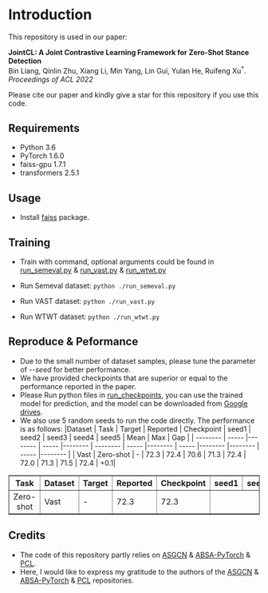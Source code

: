 # Introduction
This repository is used in our paper:  
  
<!-- [**Jointly Learning Aspect-Focused and Inter-Aspect Relations with Graph Convolutional Networks for Aspect Sentiment Analysis**](https://www.aclweb.org/anthology/2020.coling-main.13/) -->
**JointCL: A Joint Contrastive Learning Framework for Zero-Shot Stance Detection**
<br>
Bin Liang, Qinlin Zhu, Xiang Li, Min Yang, Lin Gui, Yulan He, Ruifeng Xu<sup>\*</sup>. *Proceedings of ACL 2022*

Please cite our paper and kindly give a star for this repository if you use this code.

## Requirements

* Python 3.6
* PyTorch 1.6.0
* faiss-gpu 1.7.1
* transformers 2.5.1


## Usage

* Install [faiss](https://github.com/facebookresearch/faiss) package.

## Training
* Train with command, optional arguments could be found in [run_semeval.py](/run_semeval.py) \& [run_vast.py](/run_vast.py) \& [run_wtwt.py](/run_wtwt.py)


* Run Semeval dataset: ```python ./run_semeval.py```

* Run VAST dataset: ```python ./run_vast.py```

* Run WTWT dataset: ```python ./run_wtwt.py```

## Reproduce & Peformance

* Due to the small number of dataset samples, please tune the parameter of *--seed* for better performance.
* We have provided checkpoints that are superior or equal to the performance reported in the paper. 
* Please Run python files in [run_checkpoints](/run_checkpoints), you can use the trained model for prediction, and the model can be downloaded from [Google drives](https://drive.google.com/drive/folders/1W-UIVfHVgsLycTZdEIb4gNhGKCBW2wKo?usp=sharing).
* We also use 5 random seeds to run the code directly. The performance is as follows:
    |Dataset | Task | Target | Reported | Checkpoint | seed1 | seed2 | seed3 | seed4 | seed5 | Mean | Max | Gap |
    | --------   | -----   |--------   | -----   |--------   | --------   | -----   |--------   | -----   |--------   |--------   | -----   |--------   |
    | Vast | Zero-shot | - | 72.3 |  72.4 | 70.6 | 71.3 | 72.4 | 72.0 | 71.3 | 71.5 | 72.4 | +0.1|
    

<table border="1" width="500px" cellspacing="10">
	<tr>
		<th align="center">Task</th>
		<th align="center">Dataset</th>
		<th align="center">Target</th>
		<th align="center">Reported</th>
		<th align="center">Checkpoint</th>
		<th align="center">seed1</th>
		<th align="center">seed2</th>
		<th align="center">seed3</th>
		<th align="center">seed4</th>
		<th align="center">seed5</th>
		<th align="center">Mean</th>
		<th align="center">Max</th>
		<th align="center">Gap</th>
	</tr>
	<tr>
		<td rowspan="2" align="center">Zero-shot</td>
		<td>Vast</td><td> - </td><td>72.3</td><td>72.3</td>
	</tr>

</table>


<!-- ## Citation

The BibTex of the citation is as follow:

```bibtex
@inproceedings{liang-etal-2020-jointly,
    title = "Jointly Learning Aspect-Focused and Inter-Aspect Relations with Graph Convolutional Networks for Aspect Sentiment Analysis",
    author = "Liang, Bin  and
      Yin, Rongdi  and
      Gui, Lin  and
      Du, Jiachen  and
      Xu, Ruifeng",
    booktitle = "Proceedings of the 28th International Conference on Computational Linguistics",
    month = dec,
    year = "2020",
    address = "Barcelona, Spain (Online)",
    publisher = "International Committee on Computational Linguistics",
    url = "https://www.aclweb.org/anthology/2020.coling-main.13",
    pages = "150--161",
    abstract = "In this paper, we explore a novel solution of constructing a heterogeneous graph for each instance by leveraging aspect-focused and inter-aspect contextual dependencies for the specific aspect and propose an Interactive Graph Convolutional Networks (InterGCN) model for aspect sentiment analysis. Specifically, an ordinary dependency graph is first constructed for each sentence over the dependency tree. Then we refine the graph by considering the syntactical dependencies between contextual words and aspect-specific words to derive the aspect-focused graph. Subsequently, the aspect-focused graph and the corresponding embedding matrix are fed into the aspect-focused GCN to capture the key aspect and contextual words. Besides, to interactively extract the inter-aspect relations for the specific aspect, an inter-aspect GCN is adopted to model the representations learned by aspect-focused GCN based on the inter-aspect graph which is constructed by the relative dependencies between the aspect words and other aspects. Hence, the model can be aware of the significant contextual and aspect words when interactively learning the sentiment features for a specific aspect. Experimental results on four benchmark datasets illustrate that our proposed model outperforms state-of-the-art methods and substantially boosts the performance in comparison with BERT.",
}
```
 -->

## Credits

* The code of this repository partly relies on [ASGCN](https://github.com/GeneZC/ASGCN) \& [ABSA-PyTorch](https://github.com/songyouwei/ABSA-PyTorch) \& [PCL](https://github.com/salesforce/PCL). 
* Here, I would like to express my gratitude to the authors of the [ASGCN](https://github.com/GeneZC/ASGCN) \& [ABSA-PyTorch](https://github.com/songyouwei/ABSA-PyTorch) \& [PCL](https://github.com/salesforce/PCL) repositories.

